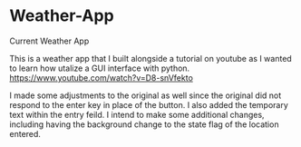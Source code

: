 # Weather-App
Current Weather App

This is a weather app that I built alongside a tutorial on youtube as I wanted to learn how utalize a GUI interface with python. https://www.youtube.com/watch?v=D8-snVfekto

I made some adjustments to the original as well since the original did not respond to the enter key in place of the button. I also added the temporary text within the entry feild. I intend to make some additional changes, including having the background change to the state flag of the location entered. 